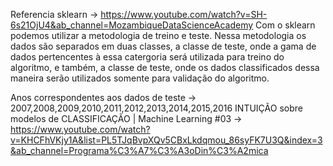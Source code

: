 Referencia sklearn -> https://www.youtube.com/watch?v=SH-6s21OjU4&ab_channel=MozambiqueDataScienceAcademy
Com o sklearn podemos utilizar a metodologia de treino e teste. Nessa metodologia os dados são separados em duas classes, a classe de teste, onde a gama de dados pertencentes à essa catergoria será utilizada para treino do algoritmo, e também, a classe de teste, onde os dados classificados dessa maneira serão utilizados somente para validação do algoritmo.

Anos correspondentes aos dados de teste -> 2007,2008,2009,2010,2011,2012,2013,2014,2015,2016
INTUIÇÃO sobre modelos de CLASSIFICAÇÃO | Machine Learning #03 -> https://www.youtube.com/watch?v=KHCFhVKjy1A&list=PL5TJqBvpXQv5CBxLkdqmou_86syFK7U3Q&index=3&ab_channel=Programa%C3%A7%C3%A3oDin%C3%A2mica